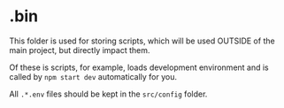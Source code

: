 # .bin

This folder is used for storing scripts, which will be used OUTSIDE of the main project, but directly impact them.

Of these is scripts, for example, loads development environment and is called by `npm start dev` automatically for you.

All `.*.env` files should be kept in the `src/config` folder.
